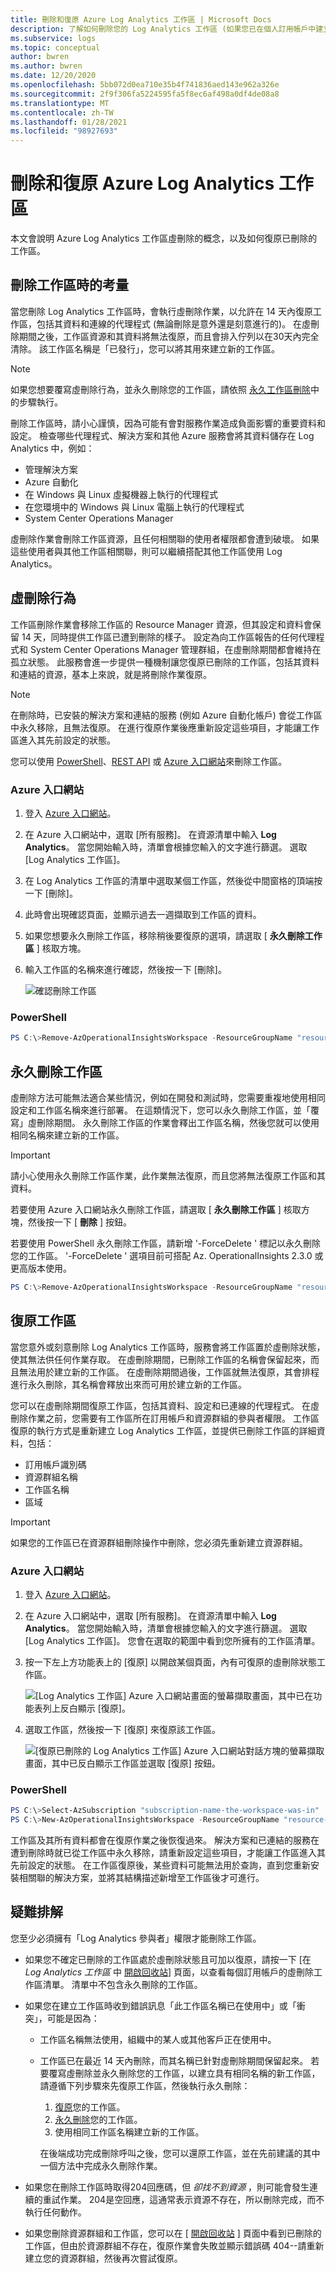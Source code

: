 ```yaml
---
title: 刪除和復原 Azure Log Analytics 工作區 | Microsoft Docs
description: 了解如何刪除您的 Log Analytics 工作區 (如果您已在個人訂用帳戶中建立工作區) 或重組您的工作區模型。
ms.subservice: logs
ms.topic: conceptual
author: bwren
ms.author: bwren
ms.date: 12/20/2020
ms.openlocfilehash: 5bb072d0ea710e35b4f741836aed143e962a326e
ms.sourcegitcommit: 2f9f306fa5224595fa5f8ec6af498a0df4de08a8
ms.translationtype: MT
ms.contentlocale: zh-TW
ms.lasthandoff: 01/28/2021
ms.locfileid: "98927693"
---
```

# <a name="delete-and-recover-azure-log-analytics-workspace"></a>刪除和復原 Azure Log Analytics 工作區

本文會說明 Azure Log Analytics 工作區虛刪除的概念，以及如何復原已刪除的工作區。

## <a name="considerations-when-deleting-a-workspace"></a>刪除工作區時的考量

當您刪除 Log Analytics 工作區時，會執行虛刪除作業，以允許在 14 天內復原工作區，包括其資料和連線的代理程式 (無論刪除是意外還是刻意進行的)。 在虛刪除期間之後，工作區資源和其資料將無法復原，而且會排入佇列以在30天內完全清除。 該工作區名稱是「已發行」，您可以將其用來建立新的工作區。

> [!NOTE]
> 如果您想要覆寫虛刪除行為，並永久刪除您的工作區，請依照 [永久工作區刪除](#permanent-workspace-delete)中的步驟執行。

刪除工作區時，請小心謹慎，因為可能有會對服務作業造成負面影響的重要資料和設定。 檢查哪些代理程式、解決方案和其他 Azure 服務會將其資料儲存在 Log Analytics 中，例如：

* 管理解決方案
* Azure 自動化
* 在 Windows 與 Linux 虛擬機器上執行的代理程式
* 在您環境中的 Windows 與 Linux 電腦上執行的代理程式
* System Center Operations Manager

虛刪除作業會刪除工作區資源，且任何相關聯的使用者權限都會遭到破壞。 如果這些使用者與其他工作區相關聯，則可以繼續搭配其他工作區使用 Log Analytics。

## <a name="soft-delete-behavior"></a>虛刪除行為

工作區刪除作業會移除工作區的 Resource Manager 資源，但其設定和資料會保留 14 天，同時提供工作區已遭到刪除的樣子。 設定為向工作區報告的任何代理程式和 System Center Operations Manager 管理群組，在虛刪除期間都會維持在孤立狀態。 此服務會進一步提供一種機制讓您復原已刪除的工作區，包括其資料和連結的資源，基本上來說，就是將刪除作業復原。

> [!NOTE] 
> 在刪除時，已安裝的解決方案和連結的服務 (例如 Azure 自動化帳戶) 會從工作區中永久移除，且無法復原。 在進行復原作業後應重新設定這些項目，才能讓工作區進入其先前設定的狀態。

您可以使用 [PowerShell](/powershell/module/azurerm.operationalinsights/remove-azurermoperationalinsightsworkspace)、[REST API](/rest/api/loganalytics/workspaces/delete) 或 [Azure 入口網站](https://portal.azure.com)來刪除工作區。

### <a name="azure-portal"></a>Azure 入口網站

1. 登入 [Azure 入口網站](https://portal.azure.com)。 
2. 在 Azure 入口網站中，選取 [所有服務]。 在資源清單中輸入 **Log Analytics**。 當您開始輸入時，清單會根據您輸入的文字進行篩選。 選取 [Log Analytics 工作區]。
3. 在 Log Analytics 工作區的清單中選取某個工作區，然後從中間窗格的頂端按一下 [刪除]。
4. 此時會出現確認頁面，並顯示過去一週擷取到工作區的資料。 
5. 如果您想要永久刪除工作區，移除稍後要復原的選項，請選取 [ **永久刪除工作區** ] 核取方塊。
6. 輸入工作區的名稱來進行確認，然後按一下 [刪除]。

   ![確認刪除工作區](media/delete-workspace/workspace-delete.png)

### <a name="powershell"></a>PowerShell
```PowerShell
PS C:\>Remove-AzOperationalInsightsWorkspace -ResourceGroupName "resource-group-name" -Name "workspace-name"
```

## <a name="permanent-workspace-delete"></a>永久刪除工作區
虛刪除方法可能無法適合某些情況，例如在開發和測試時，您需要重複地使用相同設定和工作區名稱來進行部署。 在這類情況下，您可以永久刪除工作區，並「覆寫」虛刪除期間。 永久刪除工作區的作業會釋出工作區名稱，然後您就可以使用相同名稱來建立新的工作區。

> [!IMPORTANT]
> 請小心使用永久刪除工作區作業，此作業無法復原，而且您將無法復原工作區和其資料。

若要使用 Azure 入口網站永久刪除工作區，請選取 [ **永久刪除工作區** ] 核取方塊，然後按一下 [ **刪除** ] 按鈕。

若要使用 PowerShell 永久刪除工作區，請新增 '-ForceDelete ' 標記以永久刪除您的工作區。 '-ForceDelete ' 選項目前可搭配 Az. OperationalInsights 2.3.0 或更高版本使用。 

```powershell
PS C:\>Remove-AzOperationalInsightsWorkspace -ResourceGroupName "resource-group-name" -Name "workspace-name" -ForceDelete
```

## <a name="recover-workspace"></a>復原工作區
當您意外或刻意刪除 Log Analytics 工作區時，服務會將工作區置於虛刪除狀態，使其無法供任何作業存取。 在虛刪除期間，已刪除工作區的名稱會保留起來，而且無法用於建立新的工作區。 在虛刪除期間過後，工作區就無法復原，其會排程進行永久刪除，其名稱會釋放出來而可用於建立新的工作區。

您可以在虛刪除期間復原工作區，包括其資料、設定和已連線的代理程式。 在虛刪除作業之前，您需要有工作區所在訂用帳戶和資源群組的參與者權限。 工作區復原的執行方式是重新建立 Log Analytics 工作區，並提供已刪除工作區的詳細資料，包括：

- 訂用帳戶識別碼
- 資源群組名稱
- 工作區名稱
- 區域

> [!IMPORTANT]
> 如果您的工作區已在資源群組刪除操作中刪除，您必須先重新建立資源群組。

### <a name="azure-portal"></a>Azure 入口網站

1. 登入 [Azure 入口網站](https://portal.azure.com)。 
2. 在 Azure 入口網站中，選取 [所有服務]。 在資源清單中輸入 **Log Analytics**。 當您開始輸入時，清單會根據您輸入的文字進行篩選。 選取 [Log Analytics 工作區]。 您會在選取的範圍中看到您所擁有的工作區清單。
3. 按一下左上方功能表上的 [復原] 以開啟某個頁面，內有可復原的虛刪除狀態工作區。

   ![[Log Analytics 工作區] Azure 入口網站畫面的螢幕擷取畫面，其中已在功能表列上反白顯示 [復原]。](media/delete-workspace/recover-menu.png)

4. 選取工作區，然後按一下 [復原] 來復原該工作區。

   ![[復原已刪除的 Log Analytics 工作區] Azure 入口網站對話方塊的螢幕擷取畫面，其中已反白顯示工作區並選取 [復原] 按鈕。](media/delete-workspace/recover-workspace.png)


### <a name="powershell"></a>PowerShell
```PowerShell
PS C:\>Select-AzSubscription "subscription-name-the-workspace-was-in"
PS C:\>New-AzOperationalInsightsWorkspace -ResourceGroupName "resource-group-name-the-workspace-was-in" -Name "deleted-workspace-name" -Location "region-name-the-workspace-was-in"
```

工作區及其所有資料都會在復原作業之後恢復過來。 解決方案和已連結的服務在遭到刪除時就已從工作區中永久移除，請重新設定這些項目，才能讓工作區進入其先前設定的狀態。 在工作區復原後，某些資料可能無法用於查詢，直到您重新安裝相關聯的解決方案，並將其結構描述新增至工作區後才可進行。

## <a name="troubleshooting"></a>疑難排解

您至少必須擁有「Log Analytics 參與者」權限才能刪除工作區。

* 如果您不確定已刪除的工作區處於虛刪除狀態且可加以復原，請按一下 [在 *Log Analytics 工作區* 中 [開啟回收站](#recover-workspace)] 頁面，以查看每個訂用帳戶的虛刪除工作區清單。 清單中不包含永久刪除的工作區。
* 如果您在建立工作區時收到錯誤訊息「此工作區名稱已在使用中」或「衝突」，可能是因為：
  * 工作區名稱無法使用，組織中的某人或其他客戶正在使用中。
  * 工作區已在最近 14 天內刪除，而其名稱已針對虛刪除期間保留起來。 若要覆寫虛刪除並永久刪除您的工作區，以建立具有相同名稱的新工作區，請遵循下列步驟來先復原工作區，然後執行永久刪除：<br>
    1. [復原](#recover-workspace)您的工作區。
    2. [永久刪除](#permanent-workspace-delete)您的工作區。
    3. 使用相同工作區名稱建立新的工作區。
 
      在後端成功完成刪除呼叫之後，您可以還原工作區，並在先前建議的其中一個方法中完成永久刪除作業。

* 如果您在刪除工作區時取得204回應碼，但 *卻找不到資源* ，則可能會發生連續的重試作業。 204是空回應，這通常表示資源不存在，所以刪除完成，而不執行任何動作。
* 如果您刪除資源群組和工作區，您可以在 [ [開啟回收站](#recover-workspace) ] 頁面中看到已刪除的工作區，但由於資源群組不存在，復原作業會失敗並顯示錯誤碼 404--請重新建立您的資源群組，然後再次嘗試復原。
